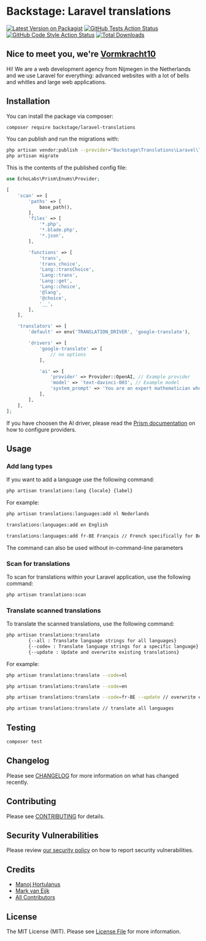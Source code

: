 # Backstage: Laravel translations

[![Latest Version on Packagist](https://img.shields.io/packagist/v/backstage/laravel-translations.svg?style=flat-square)](https://packagist.org/packages/backstage/laravel-translations)
[![GitHub Tests Action Status](https://img.shields.io/github/actions/workflow/status/backstagephp/laravel-translations/run-tests.yml?branch=main&label=tests&style=flat-square)](https://github.com/backstagephp/laravel-translations/actions?query=workflow%3Arun-tests+branch%3Amain)
[![GitHub Code Style Action Status](https://img.shields.io/github/actions/workflow/status/backstagephp/laravel-translations/fix-php-code-style-issues.yml?branch=main&label=code%20style&style=flat-square)](https://github.com/backstagephp/laravel-translations/actions?query=workflow%3A"Fix+PHP+code+style+issues"+branch%3Amain)
[![Total Downloads](https://img.shields.io/packagist/dt/backstage/laravel-translations.svg?style=flat-square)](https://packagist.org/packages/backstage/laravel-translations)

## Nice to meet you, we're [Vormkracht10](https://vormrkacht10.nl)

Hi! We are a web development agency from Nijmegen in the Netherlands and we use Laravel for everything: advanced websites with a lot of bells and whitles and large web applications.

## Installation

You can install the package via composer:

```bash
composer require backstage/laravel-translations
```

You can publish and run the migrations with:

```bash
php artisan vendor:publish --provider="Backstage\Translations\Laravel\TranslationServiceProvider"
php artisan migrate
```

This is the contents of the published config file:

```php
use EchoLabs\Prism\Enums\Provider;

[
    'scan' => [
        'paths' => [
            base_path(),
        ],
        'files' => [
            '*.php',
            '*.blade.php',
            '*.json',
        ],

        'functions' => [
            'trans',
            'trans_choice',
            'Lang::transChoice',
            'Lang::trans',
            'Lang::get',
            'Lang::choice',
            '@lang',
            '@choice',
            '__',
        ],
    ],

    'translators' => [
        'default' => env('TRANSLATION_DRIVER', 'google-translate'),

        'drivers' => [
            'google-translate' => [
                // no options
            ],

            'ai' => [
                'provider' => Provider::OpenAI, // Example provider
                'model' => 'text-davinci-003', // Example model
                'system_prompt' => 'You are an expert mathematician who explains concepts simply. The only thing you do it output what i ask. No comments, no extra information. Just the answer.', // Example system prompt
            ],
        ],
    ],
];

```

If you have choosen the AI driver, please read the [Prism documentation](https://prism.echolabs.dev/providers/anthropic.html) on how to configure providers.

## Usage

### Add lang types

If you want to add a language use the following command:

```bash
php artisan translations:lang {locale} {label}
```

For example:

```bash
php artisan translations:languages:add nl Nederlands

translations:languages:add en English

translations:languages:add fr-BE Français // French specifically for Belgians
```

The command can also be used without in-command-line parameters

### Scan for translations

To scan for translations within your Laravel application, use the following command:

```bash
php artisan translations:scan
```

### Translate scanned translations

To translate the scanned translations, use the following command:

```bash
php artisan translations:translate
        {--all : Translate language strings for all languages}
        {--code= : Translate language strings for a specific language}
        {--update : Update and overwrite existing translations}
```

For example:

```bash
php artisan translations:translate --code=nl

php artisan translations:translate --code=en

php artisan translations:translate --code=fr-BE --update // overwrite existing translations

php artisan translations:translate // translate all languages
```

## Testing

```bash
composer test
```

## Changelog

Please see [CHANGELOG](CHANGELOG.md) for more information on what has changed recently.

## Contributing

Please see [CONTRIBUTING](CONTRIBUTING.md) for details.

## Security Vulnerabilities

Please review [our security policy](../../security/policy) on how to report security vulnerabilities.

## Credits

-   [Manoj Hortulanus](https://github.com/arduinomaster22)
-   [Mark van Eijk](https://github.com/markvaneijk)
-   [All Contributors](../../contributors)

## License

The MIT License (MIT). Please see [License File](LICENSE.md) for more information.
